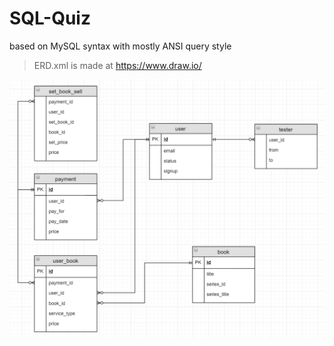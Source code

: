 # SQL-Quiz
based on MySQL syntax with mostly ANSI query style  
> ERD.xml is made at https://www.draw.io/  

![ERD](ERD.PNG)
